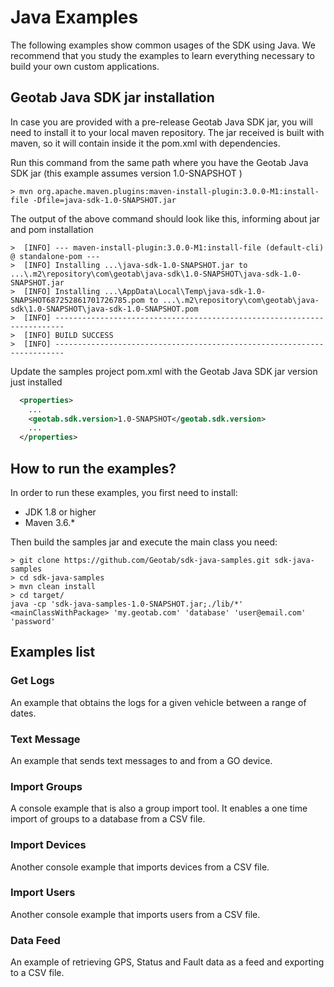 # Java Examples 

The following examples show common usages of the SDK using Java. We recommend that you study the examples to learn everything necessary to build your own custom applications.

## Geotab Java SDK jar installation

In case you are provided with a pre-release Geotab Java SDK jar, you will need to install it to your local maven repository. The jar received is built with maven, so it will contain inside it the pom.xml with dependencies.

Run this command from the same path where you have the Geotab Java SDK jar (this example assumes version 1.0-SNAPSHOT )
```shell
> mvn org.apache.maven.plugins:maven-install-plugin:3.0.0-M1:install-file -Dfile=java-sdk-1.0-SNAPSHOT.jar
```

The output of the above command should look like this, informing about jar and pom installation
```shell
>  [INFO] --- maven-install-plugin:3.0.0-M1:install-file (default-cli) @ standalone-pom ---
>  [INFO] Installing ...\java-sdk-1.0-SNAPSHOT.jar to ...\.m2\repository\com\geotab\java-sdk\1.0-SNAPSHOT\java-sdk-1.0-SNAPSHOT.jar
>  [INFO] Installing ...\AppData\Local\Temp\java-sdk-1.0-SNAPSHOT687252861701726785.pom to ...\.m2\repository\com\geotab\java-sdk\1.0-SNAPSHOT\java-sdk-1.0-SNAPSHOT.pom
>  [INFO] ------------------------------------------------------------------------
>  [INFO] BUILD SUCCESS
>  [INFO] ------------------------------------------------------------------------
```

Update the samples project pom.xml with the Geotab Java SDK jar version just installed
```xml
  <properties>
    ...
    <geotab.sdk.version>1.0-SNAPSHOT</geotab.sdk.version>
    ...
  </properties>
```


## How to run the examples?

In order to run these examples, you first need to install:
- JDK 1.8 or higher
- Maven 3.6.*

Then build the samples jar and execute the main class you need:
```shell
> git clone https://github.com/Geotab/sdk-java-samples.git sdk-java-samples
> cd sdk-java-samples
> mvn clean install
> cd target/
java -cp 'sdk-java-samples-1.0-SNAPSHOT.jar;./lib/*' <mainClassWithPackage> 'my.geotab.com' 'database' 'user@email.com' 'password'
```


## Examples list

### Get Logs

An example that obtains the logs for a given vehicle between a range of dates.

### Text Message

An example that sends text messages to and from a GO device.

### Import Groups

A console example that is also a group import tool. It enables a one time import of groups to a database from a CSV file.

### Import Devices

Another console example that imports devices from a CSV file.

### Import Users

Another console example that imports users from a CSV file.

### Data Feed

An example of retrieving GPS, Status and Fault data as a feed and exporting to a CSV file.